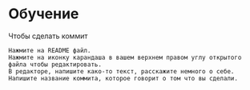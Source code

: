 # Обучение
Чтобы сделать коммит

    Нажмите на README файл.
    Нажмите на иконку карандаша в вашем верхнем правом углу открытого файла чтобы редактировать.
    В редакторе, напишите како-то текст, расскажите немного о себе.
    Напишите название коммита, которое говорит о том что вы сделали.
